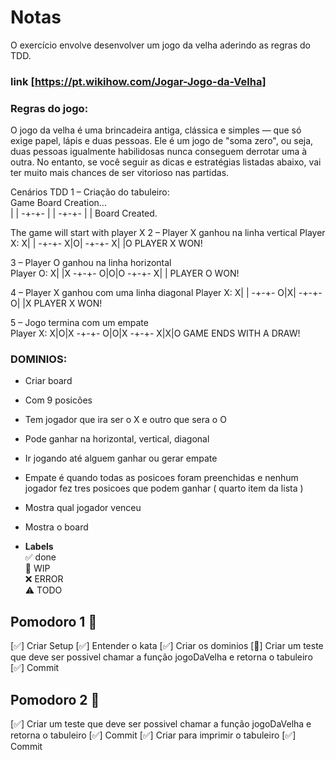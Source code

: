 # Notas

O exercício envolve desenvolver um jogo da velha aderindo as regras do TDD.

### link [https://pt.wikihow.com/Jogar-Jogo-da-Velha]

### Regras do jogo:

O jogo da velha é uma brincadeira antiga, clássica e simples — que só exige papel, lápis e duas pessoas. Ele é um jogo de "soma zero", ou seja, duas pessoas igualmente habilidosas nunca conseguem derrotar uma à outra. No entanto, se você seguir as dicas e estratégias listadas abaixo, vai ter muito mais chances de ser vitorioso nas partidas.

Cenários TDD
1 – Criação do tabuleiro:  
Game Board Creation...  
 | |
-+-+-
| |
-+-+-
| |
Board Created.

The game will start with player X
2 – Player X ganhou na linha vertical
Player X:
X| |
-+-+-
X|O|
-+-+-
X| |O
PLAYER X WON!

3 – Player O ganhou na linha horizontal  
Player O:
X| |X
-+-+-
O|O|O
-+-+-
X| |
PLAYER O WON!

4 – Player X ganhou com uma linha diagonal
Player X:
X| |
-+-+-
O|X|
-+-+-
O| |X
PLAYER X WON!

5 – Jogo termina com um empate  
Player X:
X|O|X
-+-+-
O|O|X
-+-+-
X|X|O
GAME ENDS WITH A DRAW!

### DOMINIOS:

- Criar board
- Com 9 posicões
- Tem jogador que ira ser o X e outro que sera o O
- Pode ganhar na horizontal, vertical, diagonal
- Ir jogando até alguem ganhar ou gerar empate
- Empate é quando todas as posicoes foram preenchidas e nenhum jogador fez tres posicoes que podem ganhar ( quarto item da lista )
- Mostra qual jogador venceu
- Mostra o board

- **Labels**  
  ✅ done  
  🚧 WIP  
  ❌ ERROR  
  ⚠️ TODO

## Pomodoro 1 🍅

[✅] Criar Setup
[✅] Entender o kata
[✅] Criar os dominios
[🚧] Criar um teste que deve ser possivel chamar a função jogoDaVelha e retorna o tabuleiro
[✅] Commit

## Pomodoro 2 🍅

[✅] Criar um teste que deve ser possivel chamar a função jogoDaVelha e retorna o tabuleiro
[✅] Commit
[✅] Criar para imprimir o tabuleiro
[✅] Commit
